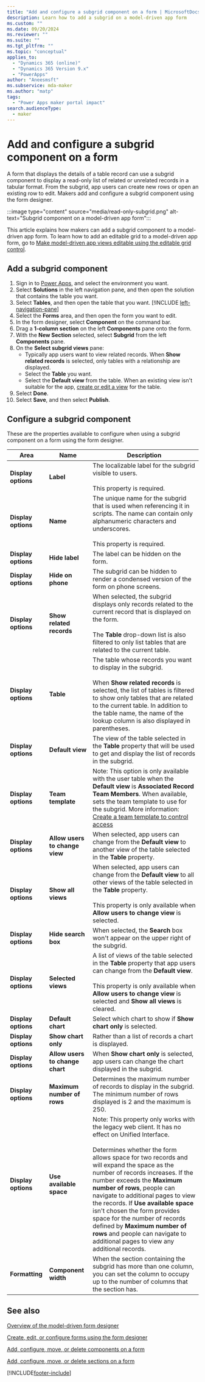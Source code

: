 ```yaml
---
title: "Add and configure a subgrid component on a form | MicrosoftDocs"
description: Learn how to add a subgrid on a model-driven app form
ms.custom: ""
ms.date: 09/20/2024
ms.reviewer: ""
ms.suite: ""
ms.tgt_pltfrm: ""
ms.topic: "conceptual"
applies_to: 
  - "Dynamics 365 (online)"
  - "Dynamics 365 Version 9.x"
  - "PowerApps"
author: "Aneesmsft"
ms.subservice: mda-maker
ms.author: "matp"
tags: 
  - "Power Apps maker portal impact"
search.audienceType: 
  - maker
---
```

# Add and configure a subgrid component on a form

A form that displays the details of a table record can use a subgrid component to display a read-only list of related or unrelated records in a tabular format. From the subgrid, app users can create new rows or open an existing row to edit. Makers add and configure a subgrid component using the form designer.

:::image type="content" source="media/read-only-subgrid.png" alt-text="Subgrid component on a model-driven app form":::

This article explains how makers can add a subgrid component to a model-driven app form. To learn how to add an editable grid to a model-driven app form, go to [Make model-driven app views editable using the editable grid control](make-grids-lists-editable-custom-control.md).

## Add a subgrid component

1. Sign in to [Power Apps](https://make.powerapps.com/?utm_source=padocs&utm_medium=linkinadoc&utm_campaign=referralsfromdoc), and select the environment you want.  
1. Select **Solutions** in the left navigation pane, and then open the solution that contains the table you want.
1. Select **Tables**, and then open the table that you want. [!INCLUDE [left-navigation-pane](../../includes/left-navigation-pane.md)]
1. Select the **Forms** area, and then open the form you want to edit.
1. In the form designer, select **Component** on the command bar.
1. Drag a **1-column section** on the left **Components** pane onto the form.
1. With the **New Section** selected, select **Subgrid** from the left **Components** pane.
1. On the **Select subgrid views** pane:
   - Typically app users want to view related records. When **Show related records** is selected, only tables with a relationship are displayed.
   - Select the **Table** you want.
   - Select the **Default view** from the table. When an existing view isn't suitable for the app, [create or edit a view](create-edit-views.md) for the table.
1. Select **Done**.
1. Select **Save**, and then select **Publish**.

## Configure a subgrid component

These are the properties available to configure when using a subgrid component on a form using the form designer.

|Area   |Name  |Description  |
|---------|---------|---------|
| **Display options** | **Label** | The localizable label for the subgrid visible to users. <br /><br />This property is required.|
| **Display options** |  **Name** |  The unique name for the subgrid that is used when referencing it in scripts. The name can contain only alphanumeric characters and underscores. <br /><br />This property is required. |
| **Display options** | **Hide label**  | The label can be hidden on the form.  |
| **Display options** | **Hide on phone** |  The subgrid can be hidden to render a condensed version of the form on phone screens. |
| **Display options** | **Show related records** |  When selected, the subgrid displays only records related to the current record that is displayed on the form. <br /><br />The **Table** drop-down list is also filtered to only list tables that are related to the current table. |
| **Display options** | **Table** |  The table whose records you want to display in the subgrid. <br /><br />When **Show related records** is selected, the list of tables is filtered to show only tables that are related to the current table. In addition to the table name, the name of the lookup column is also displayed in parentheses. |
| **Display options** | **Default view** |  The view of the table selected in the **Table** property that will be used to get and display the list of records in the subgrid. |
| **Display options** | **Team template**  | Note: This option is only available with the user table when the **Default view** is **Associated Record Team Members**. When available, sets the team template to use for the subgrid. More information: [Create a team template to control access](/power-platform/admin/create-team-template-add-entity-form) |
| **Display options** | **Allow users to change view** |  When selected, app users can change from the **Default view** to another view of the table selected in the **Table** property. |
| **Display options** | **Show all views** |  When selected, app users can change from the **Default view** to all other views of the table selected in the **Table** property. <br /><br />This property is only available when **Allow users to change view** is selected. |
| **Display options** | **Hide search box**  | When selected, the **Search** box won't appear on the upper right of the subgrid.  |
| **Display options** | **Selected views** |  A list of views of the table selected in the **Table** property that app users can change from the **Default view**. <br /><br />This property is only available when **Allow users to change view** is selected and **Show all views** is cleared. |
| **Display options** | **Default chart**  | Select which chart to show if **Show chart only** is selected.  |
| **Display options** | **Show chart only**  | Rather than a list of records a chart is displayed.  |
| **Display options** | **Allow users to change chart**  | When **Show chart only** is selected, app users can change the chart displayed in the subgrid.  |
| **Display options** | **Maximum number of rows**  | Determines the maximum number of records to display in the subgrid. The minimum number of rows displayed is 2 and the maximum is 250.  |
| **Display options** | **Use available space** | Note: This property only works with the legacy web client. It has no effect on Unified Interface. <br/><br/>Determines whether the form allows space for two records and will expand the space as the number of records increases. If the number exceeds the **Maximum number of rows**, people can navigate to additional pages to view the records. If **Use available space** isn't chosen the form provides space for the number of records defined by **Maximum number of rows** and people can navigate to additional pages to view any additional records.  |
| **Formatting**  | **Component width**  | When the section containing the subgrid has more than one column, you can set the column to occupy up to the number of columns that the section has.  |

## See also

[Overview of the model-driven form designer](form-designer-overview.md)  

[Create, edit, or configure forms using the form designer](create-and-edit-forms.md)  

[Add, configure, move, or delete components on a form](add-move-configure-or-delete-components-on-form.md)  

[Add, configure, move, or delete sections on a form](add-move-or-delete-sections-on-form.md)  

[!INCLUDE[footer-include](../../includes/footer-banner.md)]
